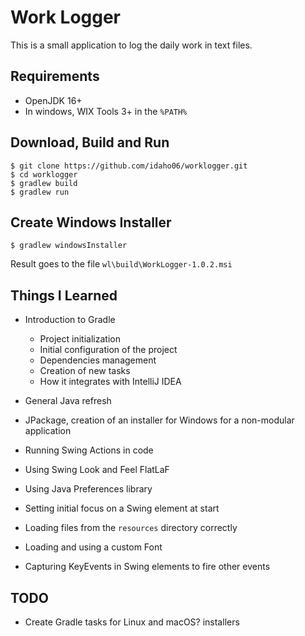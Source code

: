 # Work Logger

This is a small application to log the daily work in text files.

## Requirements

- OpenJDK 16+
- In windows, WIX Tools 3+ in the `%PATH%`

## Download, Build and Run

``` 
$ git clone https://github.com/idaho06/worklogger.git
$ cd worklogger
$ gradlew build
$ gradlew run
```

## Create Windows Installer

```
$ gradlew windowsInstaller
```

Result goes to the file `wl\build\WorkLogger-1.0.2.msi`

## Things I Learned

- Introduction to Gradle
    - Project initialization
    - Initial configuration of the project
    - Dependencies management
    - Creation of new tasks
    - How it integrates with IntelliJ IDEA

- General Java refresh
- JPackage, creation of an installer for Windows for a non-modular application
- Running Swing Actions in code
- Using Swing Look and Feel FlatLaF
- Using Java Preferences library
- Setting initial focus on a Swing element at start
- Loading files from the `resources` directory correctly
- Loading and using a custom Font
- Capturing KeyEvents in Swing elements to fire other events

## TODO

- Create Gradle tasks for Linux and macOS? installers